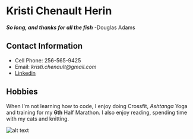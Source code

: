 # Kristi Chenault Herin

**_So long, and thanks for all the fish_**
                -Douglas Adams

## Contact Information
- Cell Phone: 256-565-9425
- Email: _kristi.chenault@gmail.com_
- [Linkedin](https://www.linkedin.com/in/kristi-chenault-herin-60543019/)


## Hobbies
When I'm not learning how to code, I enjoy doing Crossfit, _Ashtanga_ Yoga and training for my **6th** Half Marathon.
I also enjoy reading, spending time with my cats and knitting.

![alt text](https://images.app.goo.gl/tfKaT4iLAeb1VfKG6)
